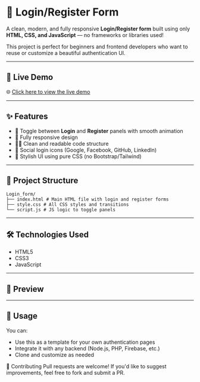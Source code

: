 # 🔐 Login/Register Form

A clean, modern, and fully responsive **Login/Register form** built using only **HTML, CSS, and JavaScript** — no frameworks or libraries used!

This project is perfect for beginners and frontend developers who want to reuse or customize a beautiful authentication UI.

---

## 🚀 Live Demo

🌐 [Click here to view the live demo](https://login-form-4hbd.onrender.com)

---

## ✨ Features

- 👤 Toggle between **Login** and **Register** panels with smooth animation
- 📱 Fully responsive design
- 🧑‍💻 Clean and readable code structure
- 🔗 Social login icons (Google, Facebook, GitHub, LinkedIn)
- 🎨 Stylish UI using pure CSS (no Bootstrap/Tailwind)

---

## 📁 Project Structure

```
Login_form/
├── index.html # Main HTML file with login and register forms
├── style.css # All CSS styles and transitions
└── script.js # JS logic to toggle panels
```

---

## 🛠️ Technologies Used

- HTML5
- CSS3
- JavaScript 

---

## 📸 Preview

 
---

## 🔧 Usage

You can:
- Use this as a template for your own authentication pages
- Integrate it with any backend (Node.js, PHP, Firebase, etc.)
- Clone and customize as needed

🌟 Contributing
Pull requests are welcome! If you'd like to suggest improvements, feel free to fork and submit a PR.
